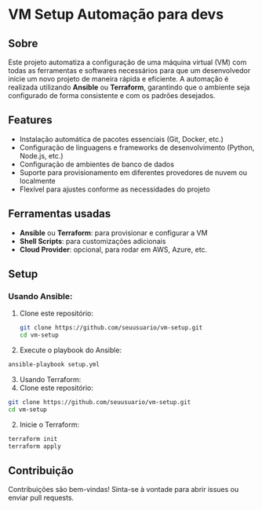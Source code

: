 # VM Setup Automação para devs

## Sobre
Este projeto automatiza a configuração de uma máquina virtual (VM) com todas as ferramentas e softwares necessários para que um desenvolvedor inicie um novo projeto de maneira rápida e eficiente. A automação é realizada utilizando **Ansible** ou **Terraform**, garantindo que o ambiente seja configurado de forma consistente e com os padrões desejados.

## Features
- Instalação automática de pacotes essenciais (Git, Docker, etc.)
- Configuração de linguagens e frameworks de desenvolvimento (Python, Node.js, etc.)
- Configuração de ambientes de banco de dados
- Suporte para provisionamento em diferentes provedores de nuvem ou localmente
- Flexível para ajustes conforme as necessidades do projeto

## Ferramentas usadas
- **Ansible** ou **Terraform**: para provisionar e configurar a VM
- **Shell Scripts**: para customizações adicionais
- **Cloud Provider**: opcional, para rodar em AWS, Azure, etc.

## Setup

### Usando Ansible:
1. Clone este repositório:
   ```bash
   git clone https://github.com/seuusuario/vm-setup.git
   cd vm-setup
   ```

2. Execute o playbook do Ansible:
```bash
ansible-playbook setup.yml
```
3. Usando Terraform:
1. Clone este repositório:
```bash
git clone https://github.com/seuusuario/vm-setup.git
cd vm-setup
```
2. Inicie o Terraform:
```bash
terraform init
terraform apply
```

## Contribuição
Contribuições são bem-vindas! Sinta-se à vontade para abrir issues ou enviar pull requests.
